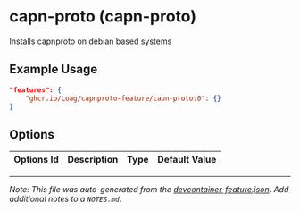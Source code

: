 
# capn-proto (capn-proto)

Installs capnproto on debian based systems

## Example Usage

```json
"features": {
    "ghcr.io/Loag/capnproto-feature/capn-proto:0": {}
}
```

## Options

| Options Id | Description | Type | Default Value |
|-----|-----|-----|-----|




---

_Note: This file was auto-generated from the [devcontainer-feature.json](https://github.com/Loag/capnproto-feature/blob/main/src/capn-proto/devcontainer-feature.json).  Add additional notes to a `NOTES.md`._

